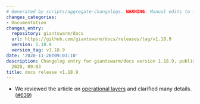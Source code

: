 ```yaml
---
# Generated by scripts/aggregate-changelogs. WARNING: Manual edits to this files will be overwritten.
changes_categories:
- Documentation
changes_entry:
  repository: giantswarm/docs
  url: https://github.com/giantswarm/docs/releases/tag/v1.18.9
  version: 1.18.9
  version_tag: v1.18.9
date: '2020-11-26T09:03:10'
description: Changelog entry for giantswarm/docs version 1.18.9, published on 26 November
  2020, 09:03
title: docs release v1.18.9
---
```


- We reviewed the article on [operational layers](https://docs.giantswarm.io/basics/giant-swarm-operational-layers/) and clarified many details. ([#639](https://github.com/giantswarm/docs/pull/639))
